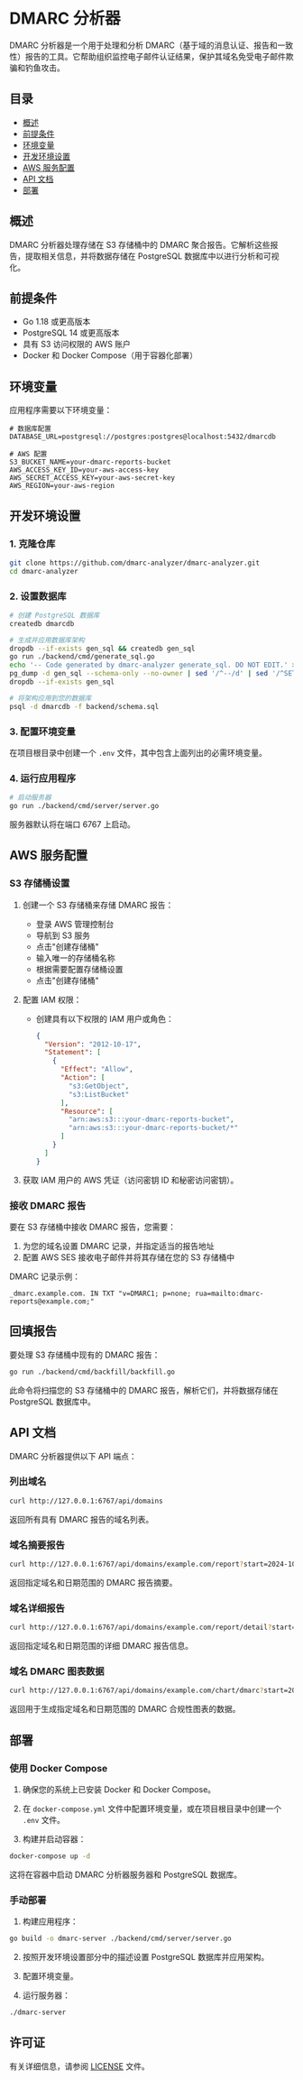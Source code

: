 # DMARC 分析器

DMARC 分析器是一个用于处理和分析 DMARC（基于域的消息认证、报告和一致性）报告的工具。它帮助组织监控电子邮件认证结果，保护其域名免受电子邮件欺骗和钓鱼攻击。

## 目录

- [概述](#概述)
- [前提条件](#前提条件)
- [环境变量](#环境变量)
- [开发环境设置](#开发环境设置)
- [AWS 服务配置](#aws-服务配置)
- [API 文档](#api-文档)
- [部署](#部署)

## 概述

DMARC 分析器处理存储在 S3 存储桶中的 DMARC 聚合报告。它解析这些报告，提取相关信息，并将数据存储在 PostgreSQL 数据库中以进行分析和可视化。

## 前提条件

- Go 1.18 或更高版本
- PostgreSQL 14 或更高版本
- 具有 S3 访问权限的 AWS 账户
- Docker 和 Docker Compose（用于容器化部署）

## 环境变量

应用程序需要以下环境变量：

```
# 数据库配置
DATABASE_URL=postgresql://postgres:postgres@localhost:5432/dmarcdb

# AWS 配置
S3_BUCKET_NAME=your-dmarc-reports-bucket
AWS_ACCESS_KEY_ID=your-aws-access-key
AWS_SECRET_ACCESS_KEY=your-aws-secret-key
AWS_REGION=your-aws-region
```

## 开发环境设置

### 1. 克隆仓库

```sh
git clone https://github.com/dmarc-analyzer/dmarc-analyzer.git
cd dmarc-analyzer
```

### 2. 设置数据库

```sh
# 创建 PostgreSQL 数据库
createdb dmarcdb

# 生成并应用数据库架构
dropdb --if-exists gen_sql && createdb gen_sql
go run ./backend/cmd/generate_sql.go
echo '-- Code generated by dmarc-analyzer generate_sql. DO NOT EDIT.' > backend/schema.sql
pg_dump -d gen_sql --schema-only --no-owner | sed '/^--/d' | sed '/^SET /d' | sed '/^SELECT /d' | sed 's/public\.//' | sed -e :a -e '/^\n*$/{$d;N;ba' -e '}' -e 's/\n\n*/\n/' >> backend/schema.sql
dropdb --if-exists gen_sql

# 将架构应用到您的数据库
psql -d dmarcdb -f backend/schema.sql
```

### 3. 配置环境变量

在项目根目录中创建一个 `.env` 文件，其中包含上面列出的必需环境变量。

### 4. 运行应用程序

```sh
# 启动服务器
go run ./backend/cmd/server/server.go
```

服务器默认将在端口 6767 上启动。

## AWS 服务配置

### S3 存储桶设置

1. 创建一个 S3 存储桶来存储 DMARC 报告：
   - 登录 AWS 管理控制台
   - 导航到 S3 服务
   - 点击"创建存储桶"
   - 输入唯一的存储桶名称
   - 根据需要配置存储桶设置
   - 点击"创建存储桶"

2. 配置 IAM 权限：
   - 创建具有以下权限的 IAM 用户或角色：
     ```json
     {
       "Version": "2012-10-17",
       "Statement": [
         {
           "Effect": "Allow",
           "Action": [
             "s3:GetObject",
             "s3:ListBucket"
           ],
           "Resource": [
             "arn:aws:s3:::your-dmarc-reports-bucket",
             "arn:aws:s3:::your-dmarc-reports-bucket/*"
           ]
         }
       ]
     }
     ```

3. 获取 IAM 用户的 AWS 凭证（访问密钥 ID 和秘密访问密钥）。

### 接收 DMARC 报告

要在 S3 存储桶中接收 DMARC 报告，您需要：

1. 为您的域名设置 DMARC 记录，并指定适当的报告地址
2. 配置 AWS SES 接收电子邮件并将其存储在您的 S3 存储桶中

DMARC 记录示例：
```
_dmarc.example.com. IN TXT "v=DMARC1; p=none; rua=mailto:dmarc-reports@example.com;"
```

## 回填报告

要处理 S3 存储桶中现有的 DMARC 报告：

```sh
go run ./backend/cmd/backfill/backfill.go
```

此命令将扫描您的 S3 存储桶中的 DMARC 报告，解析它们，并将数据存储在 PostgreSQL 数据库中。

## API 文档

DMARC 分析器提供以下 API 端点：

### 列出域名

```sh
curl http://127.0.0.1:6767/api/domains
```

返回所有具有 DMARC 报告的域名列表。

### 域名摘要报告

```sh
curl http://127.0.0.1:6767/api/domains/example.com/report?start=2024-10-10T00:00:00Z&end=2024-10-20T00:00:00Z
```

返回指定域名和日期范围的 DMARC 报告摘要。

### 域名详细报告

```sh
curl http://127.0.0.1:6767/api/domains/example.com/report/detail?start=2024-10-10T00:00:00Z&end=2024-10-20T00:00:00Z
```

返回指定域名和日期范围的详细 DMARC 报告信息。

### 域名 DMARC 图表数据

```sh
curl http://127.0.0.1:6767/api/domains/example.com/chart/dmarc?start=2024-10-10T00:00:00Z&end=2024-10-20T00:00:00Z
```

返回用于生成指定域名和日期范围的 DMARC 合规性图表的数据。

## 部署

### 使用 Docker Compose

1. 确保您的系统上已安装 Docker 和 Docker Compose。

2. 在 `docker-compose.yml` 文件中配置环境变量，或在项目根目录中创建一个 `.env` 文件。

3. 构建并启动容器：

```sh
docker-compose up -d
```

这将在容器中启动 DMARC 分析器服务器和 PostgreSQL 数据库。

### 手动部署

1. 构建应用程序：

```sh
go build -o dmarc-server ./backend/cmd/server/server.go
```

2. 按照开发环境设置部分中的描述设置 PostgreSQL 数据库并应用架构。

3. 配置环境变量。

4. 运行服务器：

```sh
./dmarc-server
```

## 许可证

有关详细信息，请参阅 [LICENSE](LICENSE) 文件。